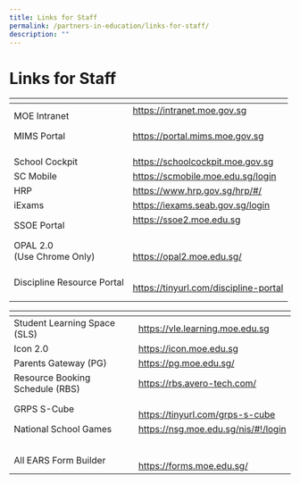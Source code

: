 ```yaml
---
title: Links for Staff
permalink: /partners-in-education/links-for-staff/
description: ""
---
```

# Links for Staff

<table>
<thead>
  <tr>
    <th></th>
    <th></th>
  </tr>
</thead>
<tbody>
  <tr>
    <td>MOE Intranet<br></td>
    <td><a href="https://intranet.moe.gov.sg/">https://intranet.moe.gov.sg </a><br><br></td>
  </tr>
  <tr>
    <td>MIMS Portal <br><br></td>
    <td><a href="https://portal.mims.moe.gov.sg/">https://portal.mims.moe.gov.sg</a> <br><br></td>
  </tr>
  <tr>
    <td>School Cockpit <br></td>
    <td><a href="https://schoolcockpit.moe.gov.sg/"  target="_blank">https://schoolcockpit.moe.gov.sg</a> </td>
  </tr>
  <tr>
    <td>SC Mobile</td>
    <td><a href="https://scmobile.moe.edu.sg/login">https://scmobile.moe.edu.sg/login</a></td>
  </tr>
  <tr>
    <td>HRP<br></td>
    <td><a href="https://www.hrp.gov.sg/" target="_blank">https://www.hrp.gov.sg/hrp/#/</a><br></td>
  </tr>
  <tr>
    <td>iExams<br></td>
    <td><a href="https://iexams.seab.gov.sg/login">https://iexams.seab.gov.sg/login</a><br></td>
  </tr>
  <tr>
    <td>SSOE Portal </td>
    <td><a href="https://ssoe2.moe.edu.sg/">https://ssoe2.moe.edu.sg </a><br><br></td>
  </tr>
  <tr>
    <td>OPAL 2.0<br>(Use Chrome Only)<br><br></td>
    <td><a href="https://opal2.moe.edu.sg/">https://opal2.moe.edu.sg/</a></td>
  </tr>
  <tr>
    <td>Discipline Resource Portal <br><br></td>
    <td><a href="https://tinyurl.com/discipline-portal">https://tinyurl.com/discipline-portal</a></td>
  </tr>
</tbody>
</table>

<table>
<thead>
  <tr>
    <th></th>
    <th></th>
  </tr>
</thead>
<tbody>
  <tr>
    <td>Student Learning Space (SLS)<br></td>
    <td><a href="https://vle.learning.moe.edu.sg/">https://vle.learning.moe.edu.sg</a>                              </td>
  </tr>
  <tr>
    <td>Icon 2.0</td>
    <td><a href="https://icon.moe.edu.sg/">https://icon.moe.edu.sg</a></td>
  </tr>
  <tr>
    <td>Parents Gateway (PG)</td>
    <td><a href="https://pg.moe.edu.sg/">https://pg.moe.edu.sg/</a> </td>
  </tr>
  <tr>
    <td>Resource Booking Schedule (RBS)</td>
    <td><a href="https://rbs.avero-tech.com/">https://rbs.avero-tech.com/</a></td>
  </tr>
  <tr>
    <td>GRPS S-Cube</td>
    <td><br><a href="https://tinyurl.com/grps-s-cube">https://tinyurl.com/grps-s-cube</a><br></td>
  </tr>
  <tr>
    <td>National School Games <br><br></td>
    <td><a href="https://nsg.moe.edu.sg/nis/#!/login">https://nsg.moe.edu.sg/nis/#!/login</a><br><br></td>
  </tr>
  <tr>
    <td>All EARS Form Builder</td>
    <td><br><a href="https://forms.moe.edu.sg/">https://forms.moe.edu.sg/</a><br></td>
  </tr>
</tbody>
</table>